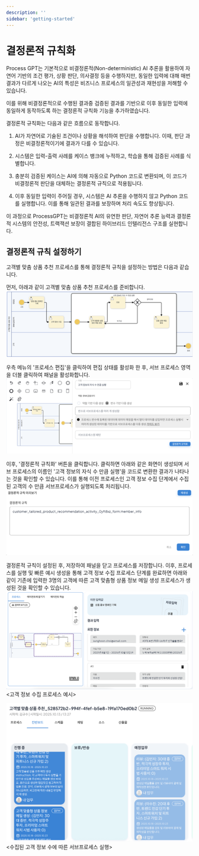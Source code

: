 ```yaml
---
description: ''
sidebar: 'getting-started'
---
```


# 결정론적 규칙화

Process GPT는 기본적으로 비결정론적(Non-deterministic) AI 추론을 활용하여 자연어 기반의 조건 평가, 상황 판단, 의사결정 등을 수행하지만, 동일한 입력에 대해 매번 결과가 다르게 나오는 AI의 특성은 비즈니스 프로세스의 일관성과 재현성을 저해할 수 있습니다.

이를 위해 비결정론적으로 수행된 결과중 검증된 결과를 기반으로 이후 동일한 입력에 동일하게 동작하도록 하는 결정론적 규칙화 기능을 추가하였습니다.

결정론적 규칙화는 다음과 같은 흐름으로 동작합니다.

1) AI가 자연어로 기술된 조건이나 상황을 해석하여 판단을 수행합니다. 이때, 판단 과정은 비결정론적이기에 결과가 다를 수 있습니다.

2) 시스템은 입력-출력 사례를 케이스 뱅크에 누적하고, 학습을 통해 검증된 사례를 식별합니다.

3) 충분히 검증된 케이스는 AI에 의해 자동으로 Python 코드로 변환되며, 이 코드가 비결정론적 판단을 대체하는 결정론적 규칙으로 적용됩니다.

4) 이후 동일한 입력이 주어질 경우, 시스템은 AI 추론을 수행하지 않고 Python 코드를 실행합니다. 이를 통해 일관된 결과를 보장하며 처리 속도도 향상됩니다.

이 과정으로 ProcessGPT는 비결정론적 AI의 유연한 판단, 자연어 추론 능력과 결정론적 시스템의 안전성, 트랙잭션 보장이 결합된 하이브리드 인텔리전스 구조를 실현합니다.


## 결정론적 규칙 설정하기
고객별 맞춤 상품 추천 프로세스를 통해 결정론적 규칙을 설정하는 방법은 다음과 같습니다.<bt>

먼저, 아래과 같이 고객별 맞춤 상품 추천 프로세스를 준비합니다.<br>
![](../../../uengine-image/process-gpt/deterministic-regularization/deterministic-1.png)<br>

우측 메뉴의 '프로세스 편집'을 클릭하여 편집 상태를 활성화 한 후, 서브 프로세스 영역을 더블 클릭하여 패널을 활성화합니다.<br>
![](../../../uengine-image/process-gpt/deterministic-regularization/deterministic-2.png)<br>

이후, '결정론적 규칙화' 버튼을 클릭합니다. 클릭하면 아래와 같은 화면이 생성되며 서브 프로세스의 이름인 '고객 정보의 자식 수 만큼 실행'을 코드로 변환한 결과가 나타나는 것을 확인할 수 있습니다. 이를 통해 이전 프로세스인 고객 정보 수집 단계에서 수집된 고객의 수 만큼 서브프로세스가 실행되도록 처리됩니다.
![](../../../uengine-image/process-gpt/deterministic-regularization/deterministic-3.png)<br>

결정론적 규칙이 설정된 후, 저장하여 패널을 닫고 프로세스를 저장합니다. 이후, 프로세스를 실행 및 빠른 예시 생성을 통해 고객 정보 수집 프로세스 단계를 완료하면 아래와 같이 기존에 입력한 3명의 고객에 따른 고객 맞춤형 상품 정보 메일 생성 프로세스가 생성된 것을 확인할 수 있습니다. 
![](../../../uengine-image/process-gpt/deterministic-regularization/deterministic-4.png)<br>
<고객 정보 수집 프로세스 예시> <br>

![](../../../uengine-image/process-gpt/deterministic-regularization/deterministic-5.png)<br>
<수집된 고객 정보 수에 따른 서브프로세스 실행> <br>


